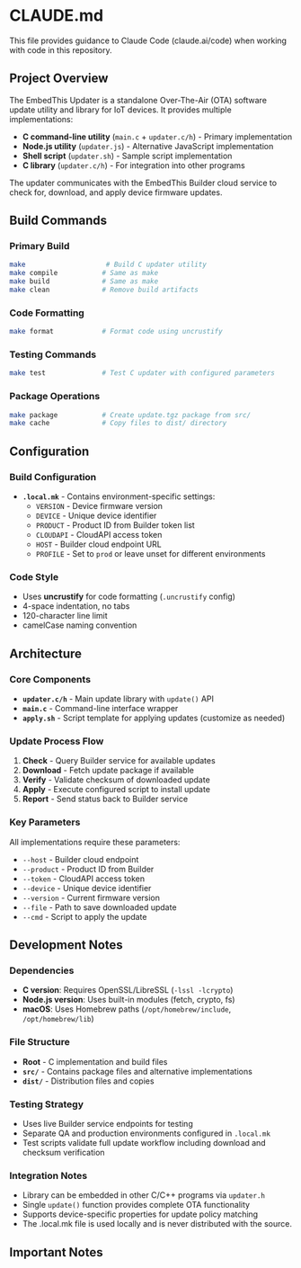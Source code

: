 # CLAUDE.md

This file provides guidance to Claude Code (claude.ai/code) when working with code in this repository.

## Project Overview

The EmbedThis Updater is a standalone Over-The-Air (OTA) software update utility and library for IoT devices. It provides multiple implementations:

- **C command-line utility** (`main.c` + `updater.c/h`) - Primary implementation
- **Node.js utility** (`updater.js`) - Alternative JavaScript implementation
- **Shell script** (`updater.sh`) - Sample script implementation
- **C library** (`updater.c/h`) - For integration into other programs

The updater communicates with the EmbedThis Builder cloud service to check for, download, and apply device firmware updates.

## Build Commands

### Primary Build
```bash
make                    # Build C updater utility
make compile           # Same as make
make build             # Same as make
make clean             # Remove build artifacts
```

### Code Formatting
```bash
make format            # Format code using uncrustify
```

### Testing Commands

```bash
make test              # Test C updater with configured parameters
```

### Package Operations
```bash
make package           # Create update.tgz package from src/
make cache             # Copy files to dist/ directory
```

## Configuration

### Build Configuration
- **`.local.mk`** - Contains environment-specific settings:
  - `VERSION` - Device firmware version
  - `DEVICE` - Unique device identifier
  - `PRODUCT` - Product ID from Builder token list
  - `CLOUDAPI` - CloudAPI access token
  - `HOST` - Builder cloud endpoint URL
  - `PROFILE` - Set to `prod` or leave unset for different environments

### Code Style
- Uses **uncrustify** for code formatting (`.uncrustify` config)
- 4-space indentation, no tabs
- 120-character line limit
- camelCase naming convention

## Architecture

### Core Components
- **`updater.c/h`** - Main update library with `update()` API
- **`main.c`** - Command-line interface wrapper
- **`apply.sh`** - Script template for applying updates (customize as needed)

### Update Process Flow
1. **Check** - Query Builder service for available updates
2. **Download** - Fetch update package if available
3. **Verify** - Validate checksum of downloaded update
4. **Apply** - Execute configured script to install update
5. **Report** - Send status back to Builder service

### Key Parameters
All implementations require these parameters:
- `--host` - Builder cloud endpoint
- `--product` - Product ID from Builder
- `--token` - CloudAPI access token
- `--device` - Unique device identifier
- `--version` - Current firmware version
- `--file` - Path to save downloaded update
- `--cmd` - Script to apply the update

## Development Notes

### Dependencies
- **C version**: Requires OpenSSL/LibreSSL (`-lssl -lcrypto`)
- **Node.js version**: Uses built-in modules (fetch, crypto, fs)
- **macOS**: Uses Homebrew paths (`/opt/homebrew/include`, `/opt/homebrew/lib`)

### File Structure
- **Root** - C implementation and build files
- **`src/`** - Contains package files and alternative implementations
- **`dist/`** - Distribution files and copies

### Testing Strategy
- Uses live Builder service endpoints for testing
- Separate QA and production environments configured in `.local.mk`
- Test scripts validate full update workflow including download and checksum verification

### Integration Notes
- Library can be embedded in other C/C++ programs via `updater.h`
- Single `update()` function provides complete OTA functionality
- Supports device-specific properties for update policy matching
- The .local.mk file is used locally and is never distributed with the source. 

## Important Notes

